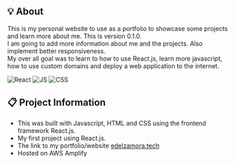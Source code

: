 ## 💡 About

This is my personal website to use as a portfolio to showcase some projects and learn more about me. This is version 0.1.0.  
I am going to add more information about me and the projects. Also implement better responsiveness.  
My over all goal was to learn to how to use React.js, learn more javascript, how to use custom domains and deploy a web application to the internet.

![React](https://img.shields.io/badge/Frontend-React-blue)
![JS](https://img.shields.io/badge/Language-Javascript-green)
![CSS](https://img.shields.io/badge/Other-HTML%2FCSS-yellow)

## :clipboard: Project Information

- This was built with Javascript, HTML and CSS using the frontend framework React.js. <br/>
- My first project using React.js.
- The link to my portfolio/website [edelzamora.tech](https://www.edelzamora.tech/)
- Hosted on AWS Amplify
